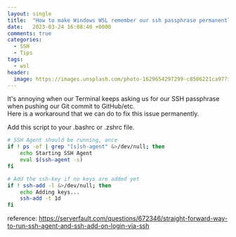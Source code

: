 ```yaml
---
layout: single
title:  "How to make Windows WSL remember our ssh passphrase permanently"
date:   2023-03-24 16:08:40 +0000
comments: true
categories:
  - SSH
  - Tips
tags:
  - wsl
header:
  image: https://images.unsplash.com/photo-1629654297299-c8506221ca97?ixlib=rb-4.0.3&ixid=MnwxMjA3fDB8MHxwaG90by1wYWdlfHx8fGVufDB8fHx8&auto=format&fit=crop&w=1280&h=300&q=80
---
```


It's annoying when our Terminal keeps asking us for our SSH passphrase when pushing our Git commit to GitHub/etc.  
Here is a workaround that we can do to fix this issue permanently.

Add this script to your .bashrc or .zshrc file.

```bash
# SSH Agent should be running, once
if ! ps -ef | grep "[s]sh-agent" &>/dev/null; then
    echo Starting SSH Agent
    eval $(ssh-agent -s)
fi

# Add the ssh-key if no keys are added yet
if ! ssh-add -l &>/dev/null; then
    echo Adding keys...
    ssh-add -t 1d
fi
```

reference: https://serverfault.com/questions/672346/straight-forward-way-to-run-ssh-agent-and-ssh-add-on-login-via-ssh